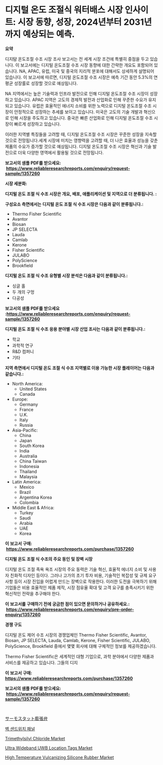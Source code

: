 <p><h1>디지털 온도 조절식 워터배스 시장 인사이트: 시장 동향, 성장, 2024년부터 2031년까지 예상되는 예측.</h1></p><p><strong>요약</strong></p>
<p><p>디지턈 온도조절 수조 시장 조사 보고서는 전 세계 시장 조건에 특별히 중점을 두고 있습니다. 이 보고서에는 디지털 온도조절 수조 시장 동향에 대한 간략한 개요도 포함되어 있습니다. NA, APAC, 유럽, 미국 및 중국의 지리적 분포에 대해서도 상세하게 설명되어 있습니다. 이 보고서에 따르면, 디지털 온도조절 수조 시장은 예측 기간 동안 5.3%의 연평균 성장률로 성장할 것으로 예상됩니다. </p><p>NA 지역에서는 높은 기술력과 인프라 발전으로 인해 디지털 온도조절 수조 시장이 성장하고 있습니다. APAC 지역은 고도의 경제적 발전과 산업화로 인해 꾸준한 수요가 유지되고 있습니다. 유럽은 효율적인 에너지 소비를 위한 노력으로 디지털 온도조절 수조 시장이 안정적으로 성장하는 추세를 보이고 있습니다. 미국은 고도의 기술 개발과 혁신으로 인해 시장을 주도하고 있습니다. 중국은 빠른 산업화로 인해 디지털 온도조절 수조 시장이 빠르게 성장하고 있습니다.</p><p>이러한 지역별 특징들을 고려할 때, 디지털 온도조절 수조 시장은 꾸준한 성장을 지속할 것으로 전망됩니다.세계 시장에 미치는 영향력을 고려할 때, 더 나은 효율과 성능을 갖춘 제품의 수요가 증가할 것으로 예상됩니다. 디지털 온도조절 수조 시장은 혁신과 기술 발전으로 더욱 다양한 영역에서 활용될 것으로 전망됩니다.</p></p>
<p><strong>보고서의 샘플 PDF를 받으세요: &nbsp;<a href="https://www.reliableresearchreports.com/enquiry/request-sample/1357260">https://www.reliableresearchreports.com/enquiry/request-sample/1357260</a></strong></p>
<p><strong>시장 세분화:</strong></p>
<p><strong> 디지털 온도 조절 식 수조 시장은 개요, 배포, 애플리케이션 및 지역으로 더 분류됩니다. :</strong></p>
<p><strong>구성요소 측면에서는 디지털 온도 조절 식 수조 시장은 다음과 같이 분류됩니다.:</strong></p>
<p><ul><li>Thermo Fisher Scientific</li><li>Avantor</li><li>Biosan</li><li>JP SELECTA</li><li>Lauda</li><li>Camlab</li><li>Kerone</li><li>Fisher Scientific</li><li>JULABO</li><li>PolyScience</li><li>Brookfield</li></ul></p>
<p><strong> 디지털 온도 조절 식 수조 유형별 시장 분석은 다음과 같이 분류됩니다.:</strong></p>
<p><ul><li>싱글 홀</li><li>두 개의 구멍</li><li>다공성</li></ul></p>
<p><strong>보고서의 샘플 PDF를 받으세요 :<a href="https://www.reliableresearchreports.com/enquiry/request-sample/1357260">https://www.reliableresearchreports.com/enquiry/request-sample/1357260</a></strong></p>
<p><strong> 디지털 온도 조절 식 수조 응용 분야별 시장 산업 조사는 다음과 같이 분류됩니다.:</strong></p>
<p><ul><li>학교</li><li>과학적 연구</li><li>R&D 컴퍼니</li><li>기타</li></ul></p>
<p><strong>지역 측면에서 디지털 온도 조절 식 수조 지역별로 이용 가능한 시장 플레이어는 다음과 같습니다.:</strong></p>
<p><ul>
    <li>
        North America:
        <ul>
            <li>United States</li>
            <li>Canada</li>
        </ul>
    </li>
    <li>
        Europe:
        <ul>
            <li>Germany</li>
            <li>France</li>
            <li>U.K.</li>
            <li>Italy</li>
            <li>Russia</li>
        </ul>
    </li>
    <li>
        Asia-Pacific:
        <ul>
            <li>China</li>
            <li>Japan</li>
            <li>South Korea</li>
            <li>India</li>
            <li>Australia</li>
            <li>China Taiwan</li>
            <li>Indonesia</li>
            <li>Thailand</li>
            <li>Malaysia</li>
        </ul>
    </li>
    <li>
        Latin America:
        <ul>
            <li>Mexico</li>
            <li>Brazil</li>
            <li>Argentina Korea</li>
            <li>Colombia</li>
        </ul>
    </li>
    <li>
        Middle East & Africa:
        <ul>
            <li>Turkey</li>
            <li>Saudi</li>
            <li>Arabia</li>
            <li>UAE</li>
            <li>Korea</li>
        </ul>
    </li>
    </ul></p>
<p><strong>이 보고서 구매: &nbsp;<a href="https://www.reliableresearchreports.com/purchase/1357260">https://www.reliableresearchreports.com/purchase/1357260</a></strong></p>
<p><strong>디지털 온도 조절 식 수조의 주요 동인 및 장벽 시장</strong></p>
<p><p>디지털 온도 조절 족욕 욕조 시장의 주요 동력은 기술 혁신, 효율적 에너지 소비 및 사용자 친화적 디자인 등이다. 그러나 고가의 초기 투자 비용, 기술적인 복잡성 및 규제 요구 사항 등이 시장 진입을 어렵게 만드는 장벽으로 작용한다. 이러한 도전을 극복하기 위해 기업들은 비용 효율적인 제품 제작, 시장 점유율 확대 및 고객 요구를 충족시키기 위한 혁신적인 전략을 추구해야 한다.</p></p>
<p><strong>이 보고서를 구매하기 전에 궁금한 점이 있으면 문의하거나 공유하세요.: &nbsp;<a href="https://www.reliableresearchreports.com/enquiry/pre-order-enquiry/1357260">https://www.reliableresearchreports.com/enquiry/pre-order-enquiry/1357260</a></strong></p>
<p><strong>경쟁 구도</strong></p>
<p><p>디지털 온도 제어 수조 시장의 경쟁업체인 Thermo Fisher Scientific, Avantor, Biosan, JP SELECTA, Lauda, Camlab, Kerone, Fisher Scientific, JULABO, PolyScience, Brookfield 중에서 몇몇 회사에 대해 구체적인 정보를 제공하겠습니다.</p><p>Thermo Fisher Scientific은 세계적인 대형 기업으로, 과학 분야에서 다양한 제품과 서비스를 제공하고 있습니다. 그들의 디지</p></p>
<p><strong>이 보고서 구매: &nbsp; <a href="https://www.reliableresearchreports.com/purchase/1357260">https://www.reliableresearchreports.com/purchase/1357260</a></strong></p>
<p><strong>보고서의 샘플 PDF를 받으세요: &nbsp;<a href="https://www.reliableresearchreports.com/enquiry/request-sample/1357260">https://www.reliableresearchreports.com/enquiry/request-sample/1357260</a></strong><strong></strong></p>
<p>&nbsp;</p>
<p><p><a href="https://github.com/jkjreqjscoxx7/Market-Research-Report-List-1/blob/main/2801233193950.md">サーモスタット膨張弁</a></p><p><a href="https://github.com/nuekbpymrrz5/Market-Research-Report-List-1/blob/main/1610334193644.md">벽 샌드위치 패널</a></p><p><a href="https://github.com/yoshih12/Market-Research-Report-List-2/blob/main/trimethylsilyl-chloride-market.md">Trimethylsilyl Chloride Market</a></p><p><a href="https://view.publitas.com/reportprime-1/ultra-wideband-uwb-location-tags-market-size-2024-2031-global-industrial-analysis-key-geographical-regions-market-share-top-key-players-product-types-and-forecast-research-report/">Ultra Wideband UWB Location Tags Market</a></p><p><a href="https://github.com/castoriffic/Market-Research-Report-List-3/blob/main/high-temperature-vulcanizing-silicone-rubber-market.md">High Temperature Vulcanizing Silicone Rubber Market</a></p></p>